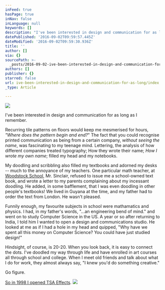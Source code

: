 ```yaml
---
inFeed: true
hasPage: true
inNav: false
inLanguage: null
keywords: []
description: "I've been interested in design and communication for as long as I remember.\_"
datePublished: '2016-09-02T09:59:57.445Z'
dateModified: '2016-09-02T09:59:30.936Z'
title: ''
author: []
via: {}
sourcePath: >-
  _posts/2016-09-02-ive-been-interested-in-design-and-communication-for-as-long.md
authors: []
publisher: {}
starred: false
url: ive-been-interested-in-design-and-communication-for-as-long/index.html
_type: Article

---
```

![](https://the-grid-user-content.s3-us-west-2.amazonaws.com/59a9b883-a09a-4289-94de-f904c30be0a7.jpg)

I've been interested in design and communication for as long as I remember. 

Recurring tile patterns on floors would keep me mesmerised for hours, _"Where does the pattern begin and end?_" The fact that you could recognise printed communication as being from a certain company, _without seeing the name_, was fascinating to my teenage mind. Lettering, the analysis of how different companies treated typography; How they wrote their name; _How I wrote my own name_; filled my head and my notebooks. 

My doodling and scribbling also filled my textbooks and adorned my desks -- much to the annoyance of my teachers. One particular math teacher, at [Woodstock School][0], Mr. Sinclair, refused to issue me a school-owned text book, and wrote a letter to my parents complaining about my incessant doodling. He added, in some bafflement, that I was even doodling in other people's textbooks! We lived in Guyana at the time, and my father had to order the text from London. He wasn't pleased.

Funnily enough, my favourite subjects in school were mathamatics and physics. I had, in my father's words, "...an engineering bend of mind." and went on to study Computer Science in the US. A year or so after returning to India, I told him I wanted to open a design and communications studio. He looked at me as if I had a hole in my head and quipped, "Why have we spent all this money on Computer Science? You could have just studied design!"

Hindsight, of course, is 20-20\. When you look back, it is easy to connect the dots. I've doodled my way through life and have enrolled in art courses all through school and college. When I meet old friends and talk about what I do for work, they almost always say, "I knew you'd do something creative."

Go figure.

[So in 1998 I opened TSA Effects][1].
![](https://the-grid-user-content.s3-us-west-2.amazonaws.com/448021b7-833b-475b-80c2-95384b8c536b.jpg)

[0]: http://www.woodstockschool.com/
[1]: http://www.tsa.in/